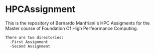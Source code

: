 # HPCAssignment
This is the repository of Bernardo Manfriani's HPC Assigments for the Master course of Foundation Of High Perfeormance Computing. 

~~~
There are two directories: 
  -First Assignment
  -Second Assignment
~~~
